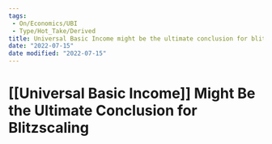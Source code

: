 ```yaml
---
tags:
 - On/Economics/UBI
 - Type/Hot_Take/Derived
title: Universal Basic Income might be the ultimate conclusion for blitzscaling
date: "2022-07-15"
date modified: "2022-07-15"
---
```


# [[Universal Basic Income]] Might Be the Ultimate Conclusion for Blitzscaling
